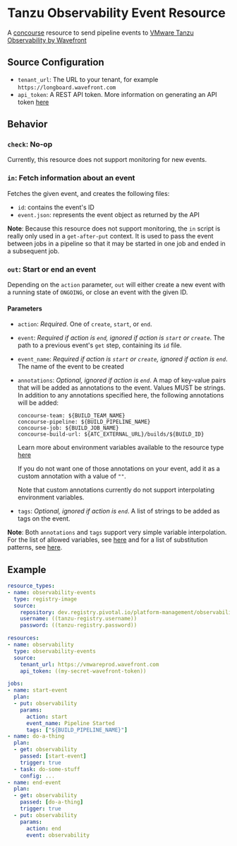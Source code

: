 # Tanzu Observability Event Resource

A [concourse](https://concourse-ci.org) resource to send pipeline events to [VMware Tanzu Observability by Wavefront](https://tanzu.vmware.com/observability)

## Source Configuration

* `tenant_url`: The URL to your tenant, for example 
   `https://longboard.wavefront.com`
* `api_token`: A REST API token. More information on generating
   an API token [here](https://docs.wavefront.com/wavefront_api.html)

## Behavior

### `check`: No-op

Currently, this resource does not support monitoring for new events.

### `in`: Fetch information about an event

Fetches the given event, and creates the following files:
* `id`: contains the event's ID
* `event.json`: represents the event object as returned by the API

**Note**: Because this resource does not support monitoring, the `in` script is
really only used in a `get-after-put` context. It is used to pass the event 
between jobs in a pipeline so that it may be started in one job and ended in a
subsequent job.

### `out`: Start or end an event

Depending on the `action` parameter, `out` will either create a new event with
a running state of `ONGOING`, or close an event with the given ID.

#### Parameters

* `action`: *Required*. One of `create`, `start`, or `end`.
* `event`: *Required if action is `end`, ignored if action is `start` or `create`*. The path 
  to a previous event's `get` step, containing its `id` file.
* `event_name`: *Required if action is `start` or `create`, ignored if action is `end`*. The name of
  the event to be created
* `annotations`: *Optional, ignored if action is `end`*. A map of key-value pairs
  that will be added as annotations to the event. Values MUST be strings. In addition 
  to any annotations specified here, the following annotations will be added:
  ```
  concourse-team: ${BUILD_TEAM_NAME}
  concourse-pipeline: ${BUILD_PIPELINE_NAME}
  concourse-job: ${BUILD_JOB_NAME}
  concourse-build-url: ${ATC_EXTERNAL_URL}/builds/${BUILD_ID}
  ```
  Learn more about environment variables available to the resource type [here](https://concourse-ci.org/implementing-resource-types.html#resource-metadata)

  If you do not want one of those annotations on your event, add it as a custom 
  annotation with a value of `""`.

  Note that custom annotations currently do not support interpolating environment 
  variables.
* `tags`: *Optional, ignored if action is `end`*. A list of strings to be added as
  tags on the event.
   
**Note**: Both `annotations` and `tags` support very simple variable interpolation. For the list of
allowed variables, see [here](https://concourse-ci.org/implementing-resource-types.html#resource-metadata) 
and for a list of substitution patterns, see [here](https://github.com/drone/envsubst/blob/v1.0.2/README).

## Example

```yaml
resource_types:
- name: observability-events
  type: registry-image
  source:
    repository: dev.registry.pivotal.io/platform-management/observability-event-resource
    username: ((tanzu-registry.username))
    password: ((tanzu-registry.password))

resources:
- name: observability
  type: observability-events
  source:
    tenant_url: https://vmwareprod.wavefront.com
    api_token: ((my-secret-wavefront-token))

jobs:
- name: start-event
  plan:
  - put: observability
    params:
      action: start
      event_name: Pipeline Started
      tags: ["${BUILD_PIPELINE_NAME}"]
- name: do-a-thing
  plan:
  - get: observability
    passed: [start-event]
    trigger: true
  - task: do-some-stuff
    config: ...
- name: end-event
  plan:
  - get: observability
    passed: [do-a-thing]
    trigger: true
  - put: observability
    params:
      action: end
      event: observability
```